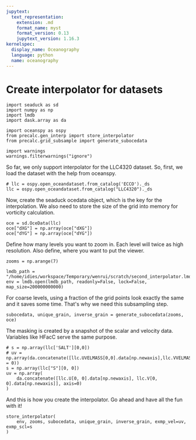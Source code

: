 ```yaml
---
jupytext:
  text_representation:
    extension: .md
    format_name: myst
    format_version: 0.13
    jupytext_version: 1.16.3
kernelspec:
  display_name: Oceanography
  language: python
  name: oceanography
---
```


# Create interpolator for datasets

```{code-cell} ipython3
import seaduck as sd
import numpy as np
import lmdb
import dask.array as da

import oceanspy as ospy
from precalc.gen_interp import store_interpolator
from precalc.grid_subsample import generate_subocedata
```

```{code-cell} ipython3
import warnings
warnings.filterwarnings("ignore")
```

So far, we only support interpolator for the LLC4320 dataset. So, first, we load the dataset with the help from oceanspy.

```{code-cell} ipython3
# llc = ospy.open_oceandataset.from_catalog('ECCO')._ds
llc = ospy.open_oceandataset.from_catalog("LLC4320")._ds
```

Now, create the seaduck ocedata object, which is the key for the interpolation. We also need to store the size of the grid into memory for vorticity calculation. 

```{code-cell} ipython3
oce = sd.OceData(llc)
oce["dXG"] = np.array(oce["dXG"])
oce["dYG"] = np.array(oce["dYG"])
```

Define how many levels you want to zoom in. Each level will twice as high resolution. Also define, where you want to put the viewer. 

```{code-cell} ipython3
zooms = np.arange(7)

lmdb_path = "/home/idies/workspace/Temporary/wenrui/scratch/second_interpolator.lmdb"
env = lmdb.open(lmdb_path, readonly=False, lock=False, map_size=200000000000)
```

For coarse levels, using a fraction of the grid points look exactly the same and it saves some time. That's why we need this subsampling step. 

```{code-cell} ipython3
subocedata, unique_grain, inverse_grain = generate_subocedata(zooms, oce)
```

The masking is created by a snapshot of the scalar and velocity data. Variables like HFacC serve the same purpose. 

```{code-cell} ipython3
# s = np.array(llc['SALT'][0,0])
# uv = np.array(da.concatenate([llc.UVELMASS[0,0].data[np.newaxis],llc.VVELMASS[0,0].data[np.newaxis]],axis = 0))
s = np.array(llc["S"][0, 0])
uv = np.array(
    da.concatenate([llc.U[0, 0].data[np.newaxis], llc.V[0, 0].data[np.newaxis]], axis=0)
)
```

And this is how you create the interpolator. Go ahead and have all the fun with it!

```{code-cell} ipython3
store_interpolator(
    env, zooms, subocedata, unique_grain, inverse_grain, exmp_vel=uv, exmp_scl=s
)
```
